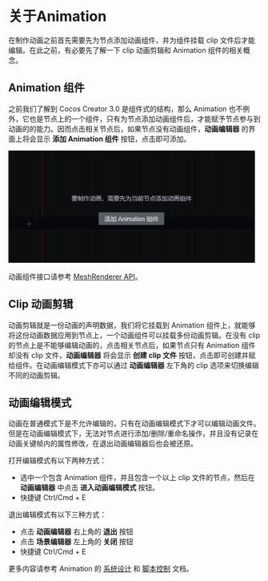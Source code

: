 # 关于Animation

在制作动画之前首先需要先为节点添加动画组件，并为组件挂载 clip 文件后才能编辑。在此之前，有必要先了解一下 clip 动画剪辑和 Animation 组件的相关概念。

## Animation 组件

之前我们了解到 Cocos Creator 3.0 是组件式的结构，那么 Animation 也不例外，它也是节点上的一个组件，只有为节点添加动画组件后，才能赋予节点参与到动画的的能力。因而点击相关节点后，如果节点没有动画组件，**动画编辑器** 的界面上将会显示 **添加 Animation 组件** 按钮，点击即可添加。

![](./animation/add-component.jpg)

动画组件接口请参考 [MeshRenderer API](__APIDOC__/zh/classes/animation.animation-1.html)。

## Clip 动画剪辑

动画剪辑就是一份动画的声明数据，我们将它挂载到 Animation 组件上，就能够将这份动画数据应用到节点上，一个动画组件可以挂载多份动画剪辑。在没有 clip 的节点上是不能够编辑动画的，点击相关节点后，如果节点只有 Animation 组件却没有 clip 文件，**动画编辑器** 将会显示 **创建 clip 文件** 按钮，点击即可创建并赋给组件。在动画编辑模式下亦可以通过 **动画编辑器** 左下角的 clip 选项来切换编辑不同的动画剪辑。

## 动画编辑模式

动画在普通模式下是不允许编辑的，只有在动画编辑模式下才可以编辑动画文件。但是在动画编辑模式下，无法对节点进行添加/删除/重命名操作，并且没有记录在动画关键帧内的属性修改，在退出动画编辑器后也会被还原。

打开编辑模式有以下两种方式：

- 选中一个包含 Animation 组件，并且包含一个以上 clip 文件的节点，然后在 **动画编辑器** 中点击 **进入动画编辑模式** 按钮。
- 快捷键 Ctrl/Cmd + E

退出编辑模式有以下三种方式：

- 点击 **动画编辑器** 右上角的 **退出** 按钮
- 点击 **场景编辑器** 左上角的 **关闭** 按钮
- 快捷键 Ctrl/Cmd + E

更多内容请参考 Animation 的 [系统设计](./../../engine/animation/index.md) 和 [脚本控制](./../../engine/animation/animation-component.md) 文档。
